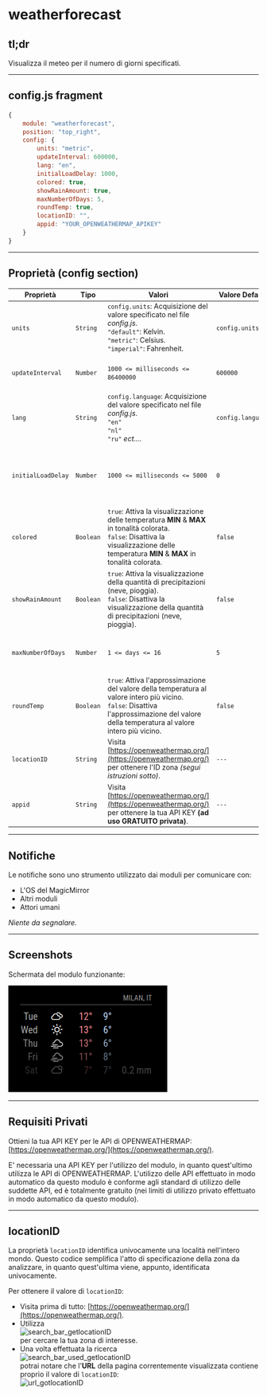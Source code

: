 # weatherforecast

## tl;dr

Visualizza il meteo per il numero di giorni specificati.

---

## config.js fragment

```js
{
    module: "weatherforecast",
    position: "top_right",
    config: {
        units: "metric",
        updateInterval: 600000,
        lang: "en",
        initialLoadDelay: 1000,
        colored: true,
        showRainAmount: true,
        maxNumberOfDays: 5,
        roundTemp: true,
        locationID: "",
        appid: "YOUR_OPENWEATHERMAP_APIKEY"
    }
}
```

---

## Proprietà (config section)

| Proprietà          | Tipo      | Valori                                                                                                                                                                                           | Valore Default    | Inderogabilità | Descrizione                                                                                                  |
| ------------------ | --------- | ------------------------------------------------------------------------------------------------------------------------------------------------------------------------------------------------ | ----------------- | -------------- | ------------------------------------------------------------------------------------------------------------ |
| `units`            | `String`  | `config.units`: Acquisizione del valore specificato nel file _config.js_. <br> `"default"`: Kelvin. <br> `"metric"`: Celsius. <br> `"imperial"`: Fahrenheit.                                     | `config.units`    | `OPTIONAL`     | Unità di misura per i gradi.                                                                                 |
| `updateInterval`   | `Number`  | `1000 <= milliseconds <= 86400000`                                                                                                                                                               | `600000`          | `OPTIONAL`     | Frequenza di aggiornamento / richiesta contenuti aggiornati.                                                 |
| `lang`             | `String`  | `config.language`: Acquisizione del valore specificato nel file _config.js_. <br> `"en"` <br> `"nl"` <br> `"ru"` _ect..._.                                                                       | `config.language` | `OPTIONAL`     | Lingua per la visualizzazione del nome dei giorni della settimana.                                           |
| `initialLoadDelay` | `Number`  | `1000 <= milliseconds <= 5000`                                                                                                                                                                   | `0`               | `OPTIONAL`     | Delay di sicurezza prima di avviare il caricamento di questo modulo durante la fase di boot del MagicMirror. |
| `colored`          | `Boolean` | `true`: Attiva la visualizzazione delle temperatura __MIN__ & __MAX__ in tonalità colorata. <br> `false`: Disattiva la visualizzazione delle temperatura __MIN__ & __MAX__ in tonalità colorata. | `false`           | `OPTIONAL`     | Attiva la visualizzazione delle temperatura __MIN__ & __MAX__ in tonalità colorata.                          |
| `showRainAmount`   | `Boolean` | `true`: Attiva la visualizzazione della quantità di precipitazioni (neve, pioggia). <br> `false`: Disattiva la visualizzazione della quantità di precipitazioni (neve, pioggia).                 | `false`           | `OPTIONAL`     | Attiva la visualizzazione della quantità di precipitazioni (neve, pioggia).                                  |
| `maxNumberOfDays`  | `Number`  | `1 <= days <= 16`                                                                                                                                                                                | `5`               | `OPTIONAL`     | Rappresenta il numero di giorni futuri di cui richiedere le informazioni meteo.                              |
| `roundTemp`        | `Boolean` | `true`: Attiva l'approssimazione del valore della temperatura al valore intero più vicino. <br> `false`: Disattiva l'approssimazione del valore della temperatura al valore intero più vicino.   | `false`           | `OPTIONAL`     | Attiva l'approssimazione del valore della temperatura al valore intero più vicino.                           |
| `locationID`       | `String`  | Visita [https://openweathermap.org/](https://openweathermap.org/) per ottenere l'ID zona _(segui istruzioni sotto)_.                                                                             | `---`             | `REQUIRED`     | ID rappresentante univocamente la zona da analizzare per le informazioni meteo.                              |
| `appid`            | `String`  | Visita [https://openweathermap.org/](https://openweathermap.org/) per ottenere la tua API KEY __(ad uso GRATUITO privata)__.                                                                     | `---`             | `REQUIRED`     | La tua API KEY per l'utilizzo della OPENWEATHERMAP API.                                                      |

---

## Notifiche

Le notifiche sono uno strumento utilizzato dai moduli per comunicare con:

- L'OS del MagicMirror
- Altri moduli
- Attori umani

_Niente da segnalare._

---

## Screenshots

Schermata del modulo funzionante:

![working_module](../../../assets/weatherforecast/working_module.PNG)

---

## Requisiti Privati

Ottieni la tua API KEY per le API di OPENWEATHERMAP: [https://openweathermap.org/](https://openweathermap.org/).

E' necessaria una API KEY per l'utilizzo del modulo, in quanto quest'ultimo
utilizza le API di OPENWEATHERMAP. L'utilizzo delle API effettuato in modo
automatico da questo modulo è conforme agli standard di utilizzo delle suddette
API, ed è totalmente gratuito (nei limiti di utilizzo privato effettuato
in modo automatico da questo modulo).

---

## locationID

La proprietà `locationID` identifica univocamente una località nell'intero mondo.
Questo codice semplifica l'atto di specificazione della zona da analizzare,
in quanto quest'ultima viene, appunto, identificata univocamente.

Per ottenere il valore di `locationID`:

- Visita prima di tutto: [https://openweathermap.org/](https://openweathermap.org/).
- Utilizza <br> ![search_bar_getlocationID](../../../assets/weatherforecast/search_bar_getlocationID.PNG) <br>
  per cercare la tua zona di interesse.
- Una volta effettuata la ricerca <br> ![search_bar_used_getlocationID](../../../assets/weatherforecast/search_bar_used_getlocationID.PNG) <br>
  potrai notare che l'__URL__ della pagina correntemente visualizzata contiene proprio
  il valore di `locationID`: <br>
  ![url_gotlocationID](../../../assets/weatherforecast/url_gotlocationID.PNG)
